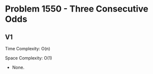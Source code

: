 # Problem 1550 - Three Consecutive Odds

## V1

Time Complexity: O(n)

Space Complexity: O(1)

- None.
